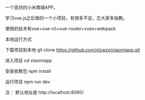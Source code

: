 一个高仿的小米商城APP。

学习vue.js之后做的一个小项目，有很多不足，忘大家多指教。

使用的技术有vue+vue-cli+vue-router+vuex+webpack


本地运行方式

下载项目到本地
git clone https://github.com/xlzwzn/xiaomiapp.git

进入项目
cd xiaomiapp

安装依赖包
npm install

运行项目
npm run dev

注： 默认地址是 http://localhost:8080/
